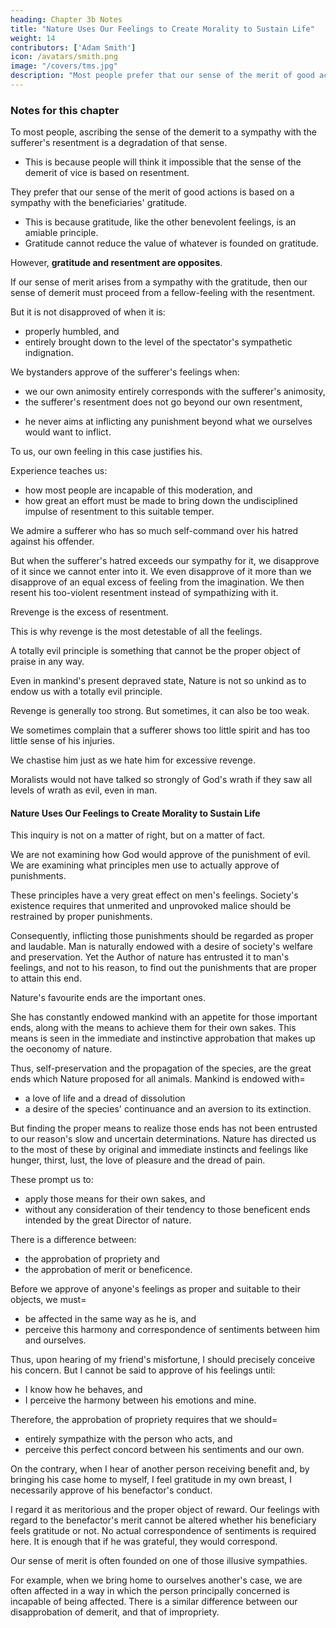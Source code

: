 ```yaml
---
heading: Chapter 3b Notes
title: "Nature Uses Our Feelings to Create Morality to Sustain Life"
weight: 14
contributors: ['Adam Smith']
icon: /avatars/smith.png
image: "/covers/tms.jpg"
description: "Most people prefer that our sense of the merit of good actions is based on a sympathy with the gratitude of the beneficiaries"
---
```



### Notes for this chapter

To most people, ascribing the sense of the demerit to a sympathy with the sufferer's resentment is a degradation of that sense.
- This is because people will think it impossible that the sense of the demerit of vice is based on resentment. 

They prefer that our sense of the merit of good actions is based on a sympathy with the beneficiaries' gratitude. 
- This is because gratitude, like the other benevolent feelings, is an amiable principle.
- Gratitude cannot reduce the value of whatever is founded on gratitude.

However, **gratitude and resentment are opposites**. 

If our sense of merit arises from a sympathy with the gratitude, then our sense of demerit must proceed from a fellow-feeling with the resentment. 

<!-- Resentment is probably the most odious of all the feelings.  -->

But it is not disapproved of when it is:
- properly humbled, and
- entirely brought down to the level of the spectator's sympathetic indignation.

We bystanders approve of the sufferer's feelings when:
- we our own animosity entirely corresponds with the sufferer's animosity,
- the sufferer's resentment does not go beyond our own resentment,
<!-- - no word, no gesture, escapes him that denotes an emotion more violent than what we can keep time to, and -->
- he never aims at inflicting any punishment beyond what we ourselves would want to inflict.

To us, our own feeling in this case justifies his. 

Experience teaches us: 
- how most people are incapable of this moderation, and
- how great an effort must be made to bring down the undisciplined impulse of resentment to this suitable temper.

We admire a sufferer who has so much self-command over his hatred against his offender. 

But when the sufferer's hatred exceeds our sympathy for it, we disapprove of it since we cannot enter into it. We even disapprove of it more than we disapprove of an equal excess of feeling from the imagination. We then resent his too-violent resentment instead of sympathizing with it.


Rrevenge is the excess of resentment. 

This is why revenge is the most detestable of all the feelings.

<!-- A moderate feeling of revenge is commonly found in men. 
We the excessive feeling of revenge as detestable because it is detestable in its most ordinary appearances. -->

A totally evil principle is something that cannot be the proper object of praise in any way.

Even in mankind's present depraved state, Nature is not so unkind as to endow us with a totally evil principle. 

Revenge is generally too strong. But sometimes, it can also be too weak.

We sometimes complain that a sufferer shows too little spirit and has too little sense of his injuries.

We chastise him just as we hate him for excessive revenge.

Moralists would not have talked so strongly of God's wrath if they saw all levels of wrath as evil, even in man. 


#### Nature Uses Our Feelings to Create Morality to Sustain Life

This inquiry is not on a matter of right, but on a matter of fact. 

We are not examining how God would approve of the punishment of evil. We are examining what principles men use to actually approve of punishments.

These principles have a very great effect on men's feelings. Society's existence requires that unmerited and unprovoked malice should be restrained by proper punishments.

Consequently, inflicting those punishments should be regarded as proper and laudable. Man is naturally endowed with a desire of society's welfare and preservation. Yet the Author of nature has entrusted it to man's feelings, and not to his reason, to find out the punishments that are proper to attain this end.

<!-- Instead, the Author has endowed man with an  approbation of that very application which is most proper to attain it. 
 is in this respect exactly of a piece with what it is up.  -->

Nature's favourite ends are the important ones.

She has constantly endowed mankind with an appetite for those important ends, along with the means to achieve them for their own sakes. This means is seen in the immediate and instinctive approbation that makes up the oeconomy of nature.

<!-- - the end she proposes.
- the means by which this end alone can be brought author = 
  - for their own sakes, and
  - independent of their tendency to produce it.
those with peculiar importance. -->

Thus, self-preservation and the propagation of the species, are the great ends which Nature proposed for all animals. Mankind is endowed with= 
<!-- - a desire of those ends
- an aversion to the contrary -->
- a love of life and a dread of dissolution
- a desire of the species' continuance and an aversion to its extinction.

But finding the proper means to realize those ends has not been entrusted to our reason's slow and uncertain determinations. Nature has directed us to the most of these by original and immediate instincts and feelings like hunger, thirst, lust, the love of pleasure and the dread of pain.

These prompt us to:
- apply those means for their own sakes, and
- without any consideration of their tendency to those beneficent ends intended by the great Director of nature.


There is a difference between:
- the approbation of propriety and
- the approbation of merit or beneficence.

Before we approve of anyone's feelings as proper and suitable to their objects, we must= 
- be affected in the same way as he is, and
- perceive this harmony and correspondence of sentiments between him and ourselves.

Thus, upon hearing of my friend's misfortune, I should precisely conceive his concern. But I cannot be said to approve of his feelings until:
- I know how he behaves, and
- I perceive the harmony between his emotions and mine.

Therefore, the approbation of propriety requires that we should= 
- entirely sympathize with the person who acts, and
- perceive this perfect concord between his sentiments and our own.

On the contrary, when I hear of another person receiving benefit and, by bringing his case home to myself, I feel gratitude in my own breast, I necessarily approve of his benefactor's conduct.

I regard it as meritorious and the proper object of reward. Our feelings with regard to the benefactor's merit cannot be altered whether his beneficiary feels gratitude or not. No actual correspondence of sentiments is required here. It is enough that if he was grateful, they would correspond.

Our sense of merit is often founded on one of those illusive sympathies.

For example, when we bring home to ourselves another's case, we are often affected in a way in which the person principally concerned is incapable of being affected. There is a similar difference between our disapprobation of demerit, and that of impropriety.
